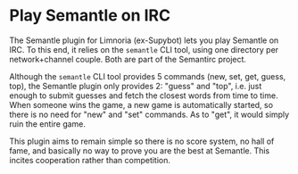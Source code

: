 # Play Semantle on IRC


The Semantle plugin for Limnoria (ex-Supybot) lets you play Semantle on IRC.
To this end, it relies on the `semantle` CLI tool, using one directory per network+channel couple.
Both are part of the Semantirc project.

Although the `semantle` CLI tool provides 5 commands (new, set, get, guess, top), the Semantle plugin only provides 2: "guess" and "top", i.e. just enough to submit guesses and fetch the closest words from time to time.
When someone wins the game, a new game is automatically started, so there is no need for "new" and "set" commands. As to "get", it would simply ruin the entire game.

This plugin aims to remain simple so there is no score system, no hall of fame, and basically no way to prove you are the best at Semantle. This incites cooperation rather than competition.
